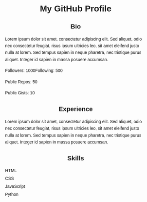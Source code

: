 <!DOCTYPE html>
<html lang="en">
<head>
    <meta charset="UTF-8">
    <meta name="viewport" content="width=device-width, initial-scale=1.0">
    <title>GitHub Profile Portfolio</title>
    <style>
        body {
            font-family: Arial, sans-serif;
            margin: 0;
            padding: 0;
        }
        .container {
            max-width: 800px;
            margin: 0 auto;
            padding: 20px;
        }
        h1, h2 {
            text-align: center;
        }
        h2 {
            margin-top: 30px;
        }
        p {
            line-height: 1.6;
        }
        .skills {
            margin-top: 20px;
        }
        .skill {
            margin-bottom: 10px;
        }
    </style>
</head>
<body>
    <div class="container">
        <h1>My GitHub Profile</h1>
        <div id="bio">
            <h2>Bio</h2>
            <p>Lorem ipsum dolor sit amet, consectetur adipiscing elit. Sed aliquet, odio nec consectetur feugiat, risus ipsum ultricies leo, sit amet eleifend justo nulla at lorem. Sed tempus sapien in neque pharetra, nec tristique purus aliquet. Integer id sapien in massa posuere accumsan.</p>
            <p>Followers: 1000</
<p>Following: 500</p>
            <p>Public Repos: 50</p>
            <p>Public Gists: 10</p>
        </div>
        <h2>Experience</h2>
        <div id="experience">
            <p>Lorem ipsum dolor sit amet, consectetur adipiscing elit. Sed aliquet, odio nec consectetur feugiat, risus ipsum ultricies leo, sit amet eleifend justo nulla at lorem. Sed tempus sapien in neque pharetra, nec tristique purus aliquet. Integer id sapien in massa posuere accumsan.</p>
        </div>
        <h2>Skills</h2>
        <div class="skills" id="skills">
            <div class="skill">HTML</div>
            <div class="skill">CSS</div>
            <div class="skill">JavaScript</div>
            <div class="skill">Python</div>
        </div>
    </div>
</body>
</html>

